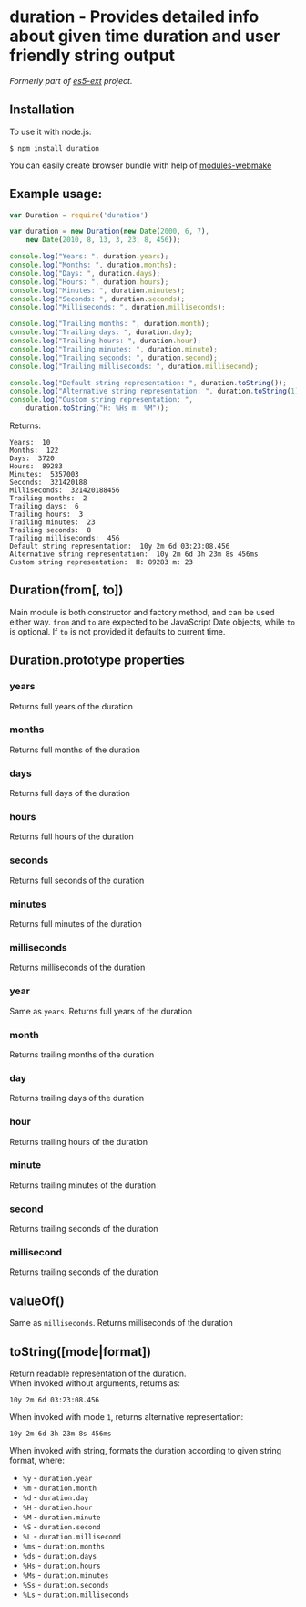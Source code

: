 # duration - Provides detailed info about given time duration and user friendly string output

_Formerly part of [es5-ext](https://github.com/medikoo/es5-ext) project._

## Installation

To use it with node.js:

	$ npm install duration

You can easily create browser bundle with help of [modules-webmake](https://github.com/medikoo/modules-webmake)

## Example usage:

```javascript
var Duration = require('duration')

var duration = new Duration(new Date(2000, 6, 7),
	new Date(2010, 8, 13, 3, 23, 8, 456));

console.log("Years: ", duration.years);
console.log("Months: ", duration.months);
console.log("Days: ", duration.days);
console.log("Hours: ", duration.hours);
console.log("Minutes: ", duration.minutes);
console.log("Seconds: ", duration.seconds);
console.log("Milliseconds: ", duration.milliseconds);

console.log("Trailing months: ", duration.month);
console.log("Trailing days: ", duration.day);
console.log("Trailing hours: ", duration.hour);
console.log("Trailing minutes: ", duration.minute);
console.log("Trailing seconds: ", duration.second);
console.log("Trailing milliseconds: ", duration.millisecond);

console.log("Default string representation: ", duration.toString());
console.log("Alternative string representation: ", duration.toString(1));
console.log("Custom string representation: ",
	duration.toString("H: %Hs m: %M"));
```

Returns:

```
Years:  10
Months:  122
Days:  3720
Hours:  89283
Minutes:  5357003
Seconds:  321420188
Milliseconds:  321420188456
Trailing months:  2
Trailing days:  6
Trailing hours:  3
Trailing minutes:  23
Trailing seconds:  8
Trailing milliseconds:  456
Default string representation:  10y 2m 6d 03:23:08.456
Alternative string representation:  10y 2m 6d 3h 23m 8s 456ms
Custom string representation:  H: 89283 m: 23
```

## Duration(from[, to])

Main module is both constructor and factory method, and can be used either way.
`from` and `to` are expected to be JavaScript Date objects, while `to` is optional.
If `to` is not provided it defaults to current time.

## Duration.prototype properties

### years

Returns full years of the duration

### months

Returns full months of the duration

### days

Returns full days of the duration

### hours

Returns full hours of the duration

### seconds

Returns full seconds of the duration

### minutes

Returns full minutes of the duration

### milliseconds

Returns milliseconds of the duration

### year

Same as `years`. Returns full years of the duration

### month

Returns trailing months of the duration

### day

Returns trailing days of the duration

### hour

Returns trailing hours of the duration

### minute

Returns trailing minutes of the duration

### second

Returns trailing seconds of the duration

### millisecond

Returns trailing seconds of the duration

## valueOf()

Same as `milliseconds`. Returns milliseconds of the duration

## toString([mode|format])

Return readable representation of the duration.  
When invoked without arguments, returns as:

	10y 2m 6d 03:23:08.456

When invoked with mode `1`, returns alternative representation:

	10y 2m 6d 3h 23m 8s 456ms

When invoked with string, formats the duration according to given string format, where:

* `%y` - `duration.year`
* `%m` - `duration.month`
* `%d` - `duration.day`
* `%H` - `duration.hour`
* `%M` - `duration.minute`
* `%S` - `duration.second`
* `%L` - `duration.millisecond`
* `%ms` - `duration.months`
* `%ds` - `duration.days`
* `%Hs` - `duration.hours`
* `%Ms` - `duration.minutes`
* `%Ss` - `duration.seconds`
* `%Ls` - `duration.milliseconds`
